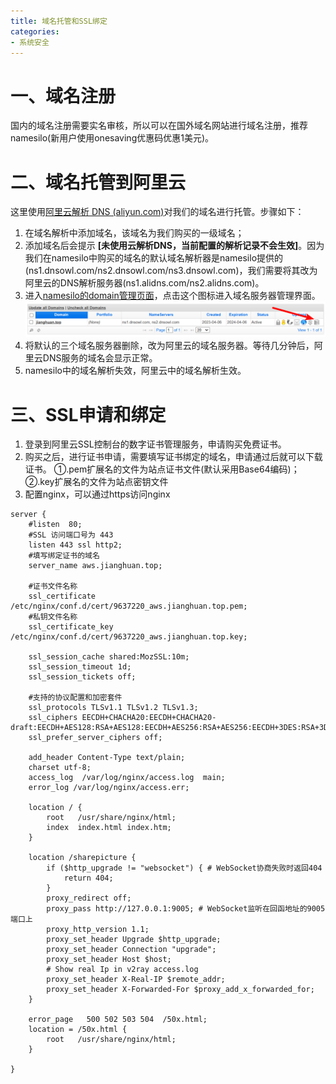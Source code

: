 ```yaml
---
title: 域名托管和SSL绑定
categories:
- 系统安全
---
```

# 一、域名注册
国内的域名注册需要实名审核，所以可以在国外域名网站进行域名注册，推荐namesilo(新用户使用onesaving优惠码优惠1美元)。

# 二、域名托管到阿里云
这里使用[阿里云解析 DNS (aliyun.com)](https://dns.console.aliyun.com/?spm=5176.6660585.multi-content.1.76c37992yBeJlz#/dns/domainList)对我们的域名进行托管。步骤如下：
1. 在域名解析中添加域名，该域名为我们购买的一级域名；
2. 添加域名后会提示 **[未使用云解析DNS，当前配置的解析记录不会生效]**。因为我们在namesilo中购买的域名的默认域名解析器是namesilo提供的(ns1.dnsowl.com/ns2.dnsowl.com/ns3.dnsowl.com)，我们需要将其改为阿里云的DNS解析服务器(ns1.alidns.com/ns2.alidns.com)。
3. 进入[namesilo的domain管理页面](https://www.namesilo.com/account_domains.php)，点击这个图标进入域名服务器管理界面。
![image.png](域名托管和SSL绑定.assets\39ee24f00e42493d8cb5850a815211da.png)
4. 将默认的三个域名服务器删除，改为阿里云的域名服务器。等待几分钟后，阿里云DNS服务的域名会显示正常。
5. namesilo中的域名解析失效，阿里云中的域名解析生效。


# 三、SSL申请和绑定
1. 登录到阿里云SSL控制台的数字证书管理服务，申请购买免费证书。
2. 购买之后，进行证书申请，需要填写证书绑定的域名，申请通过后就可以下载证书。
①.pem扩展名的文件为站点证书文件(默认采用Base64编码)；②.key扩展名的文件为站点密钥文件
3. 配置nginx，可以通过https访问nginx
```
server {
    #listen  80;
    #SSL 访问端口号为 443
    listen 443 ssl http2; 
    #填写绑定证书的域名
    server_name aws.jianghuan.top; 

    #证书文件名称
    ssl_certificate /etc/nginx/conf.d/cert/9637220_aws.jianghuan.top.pem;
    #私钥文件名称
    ssl_certificate_key /etc/nginx/conf.d/cert/9637220_aws.jianghuan.top.key;

    ssl_session_cache shared:MozSSL:10m;
    ssl_session_timeout 1d;
    ssl_session_tickets off;
    
    #支持的协议配置和加密套件
    ssl_protocols TLSv1.1 TLSv1.2 TLSv1.3; 
    ssl_ciphers EECDH+CHACHA20:EECDH+CHACHA20-draft:EECDH+AES128:RSA+AES128:EECDH+AES256:RSA+AES256:EECDH+3DES:RSA+3DES:!MD5;
    ssl_prefer_server_ciphers off;

    add_header Content-Type text/plain;
    charset utf-8;
    access_log  /var/log/nginx/access.log  main;
    error_log /var/log/nginx/access.err;

    location / {
        root   /usr/share/nginx/html;
        index  index.html index.htm;
    }
    
    location /sharepicture {
        if ($http_upgrade != "websocket") { # WebSocket协商失败时返回404
            return 404;
        }
        proxy_redirect off;
        proxy_pass http://127.0.0.1:9005; # WebSocket监听在回函地址的9005端口上
        proxy_http_version 1.1;
        proxy_set_header Upgrade $http_upgrade;
        proxy_set_header Connection "upgrade";
        proxy_set_header Host $host;
        # Show real Ip in v2ray access.log
        proxy_set_header X-Real-IP $remote_addr;
        proxy_set_header X-Forwarded-For $proxy_add_x_forwarded_for;
    }

    error_page   500 502 503 504  /50x.html;
    location = /50x.html {
        root   /usr/share/nginx/html;
    }

}
```

